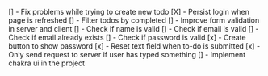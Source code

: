 [] - Fix problems while trying to create new todo
[X] - Persist login when page is refreshed
[] - Filter todos by completed
[] - Improve form validation in server and client
[] - Check if name is valid
[] - Check if email is valid
[] - Check if email already exists
[] - Check if password is valid
[x] - Create button to show password
[x] - Reset text field when to-do is submitted
[x] - Only send request to server if user has typed something
[] - Implement chakra ui in the project